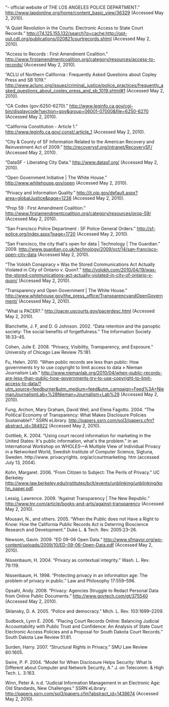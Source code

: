 “- official website of THE LOS ANGELES POLICE DEPARTMENT.” http://www.lapdonline.org/home/content_basic_view/36329 (Accessed May 2, 2010).

“A Quiet Revolution in the Courts: Electronic Access to State Court Records.” http://74.125.155.132/search?q=cache:http://opt-out.cdt.org/publications/020821courtrecords.shtml (Accessed May 2, 2010).

“Access to Records : First Amendment Coalition.” http://www.firstamendmentcoalition.org/category/resources/access-to-records/ (Accessed May 2, 2010).

“ACLU of Northern California : Frequently Asked Questions about Copley Press and SB 1019.” http://www.aclunc.org/issues/criminal_justice/police_practices/frequently_asked_questions_about_copley_press_and_sb_1019.shtml#1 (Accessed May 2, 2010).

“CA Codes (gov:6250-6270).” http://www.leginfo.ca.gov/cgi-bin/displaycode?section=gov&group=06001-07000&file=6250-6270 (Accessed May 2, 2010).

“California Constitution - Article 1.” http://www.leginfo.ca.gov/.const/.article_1 (Accessed May 2, 2010).

“City & County of SF Information Related to the American Recovery and Reinvestment Act of 2009.” http://recoverysf.org/intranet/RecoverySF/ (Accessed May 2, 2010).

“DataSF - Liberating City Data.” http://www.datasf.org/ (Accessed May 2, 2010).

“Open Government Initiative | The White House.” http://www.whitehouse.gov/open (Accessed May 2, 2010).

“Privacy and Information Quality.” http://it.ojp.gov/default.aspx?area=globalJustice&page=1238 (Accessed May 2, 2010).

“Prop 59 : First Amendment Coalition.” http://www.firstamendmentcoalition.org/category/resources/prop-59/ (Accessed May 2, 2010).

“San Francisco Police Department : SF Police General Orders.” http://sf-police.org/index.aspx?page=1720 (Accessed May 2, 2010).

“San Francisco, the city that's open for data | Technology | The Guardian.” 2009. http://www.guardian.co.uk/technology/2009/oct/14/san-francisco-open-city-data (Accessed May 2, 2010).

“The Volokh Conspiracy » Was the Stored Communications Act Actually Violated in City of Ontario v. Quon?.” http://volokh.com/2010/04/19/was-the-stored-communications-act-actually-violated-in-city-of-ontario-v-quon/ (Accessed May 2, 2010).

“Transparency and Open Government | The White House.” http://www.whitehouse.gov/the_press_office/TransparencyandOpenGovernment/ (Accessed May 2, 2010).

“What is PACER?.” http://pacer.uscourts.gov/pacerdesc.html (Accessed May 2, 2010).

Blanchette, J. F, and D. G Johnson. 2002. “Data retention and the panoptic society: The social benefits of forgetfulness.” The Information Society 18:33–45.

Cohen, Julie E. 2008. “Privacy, Visibility, Transparency, and Exposure.” University of Chicago Law Review 75:181.

Fu, Helen. 2010. “When public records are less than public: How governments try to use copyright to limit access to data » Nieman Journalism Lab.” http://www.niemanlab.org/2010/04/when-public-records-are-less-than-public-how-governments-try-to-use-copyright-to-limit-access-to-data/?utm_source=feedburner&utm_medium=feed&utm_campaign=Feed%3A+NiemanJournalismLab+%28Nieman+Journalism+Lab%29 (Accessed May 2, 2010).

Fung, Archon, Mary Graham, David Weil, and Elena Fagotto. 2004. “The Political Economy of Transparency: What Makes Disclosure Policies Sustainable?.” SSRN eLibrary. http://papers.ssrn.com/sol3/papers.cfm?abstract_id=384922 (Accessed May 2, 2010).

Gottlieb, K. 2004. “Using court record information for marketing in the United States: It's public information, what's the problem.” in an International Workshop on WHOLES—A Multiple View of Individual Privacy in a Networked World, Swedish Institute of Computer Science, Sigtuna, Sweden. http://www. privacyrights. org/ar/courtmarketing. htm (accessed July 13, 2004).

Kohn, Margaret. 2006. “From Citizen to Subject: The Perils of Privacy.” UC Berkeley http://www.law.berkeley.edu/institutes/bclt/events/unblinking/unblinking/kohn_paper.pdf.

Lessig, Lawrence. 2009. “Against Transparency | The New Republic.” http://www.tnr.com/article/books-and-arts/against-transparency (Accessed May 2, 2010).

Mousavi, N., and others. 2005. “When the Public does not Have a Right to Know: How the California Public Records Act is Deterring Bioscience Research and Development.” Duke L. & Tech. Rev. 2005:23–26.

Newsom, Gavin. 2009. “ED 09-06 Open Data.” http://www.sfmayor.org/wp-content/uploads/2009/10/ED-09-06-Open-Data.pdf (Accessed May 2, 2010).

Nissenbaum, H. 2004. “Privacy as contextual integrity.” Wash. L. Rev. 79:119.

Nissenbaum, H. 1998. “Protecting privacy in an information age: The problem of privacy in public.” Law and Philosophy 17:559–596.

Opsahl, Andy. 2008. “Privacy: Agencies Struggle to Redact Personal Data from Online Public Documents.” http://www.govtech.com/gt/375540 (Accessed May 2, 2010).

Sklansky, D. A. 2005. “Police and democracy.” Mich. L. Rev. 103:1699–2209.

Sudbeck, Lynn E. 2006. “Placing Court Records Online: Balancing Judicial Accountability with Public Trust and Confidence: An Analysis of State Court Electronic Access Policies and a Proposal for South Dakota Court Records.” South Dakota Law Review 51:81.

Surden, Harry. 2007. “Structural Rights in Privacy.” SMU Law Review 60:1605.

Swire, P. P. 2004. “Model for When Disclosure Helps Security: What Is Different about Computer and Network Security, A.” J. on Telecomm. & High Tech. L. 3:163.

Winn, Peter A. n.d. “Judicial Information Management in an Electronic Age: Old Standards, New Challenges.” SSRN eLibrary. http://papers.ssrn.com/sol3/papers.cfm?abstract_id=1438674 (Accessed May 2, 2010).

